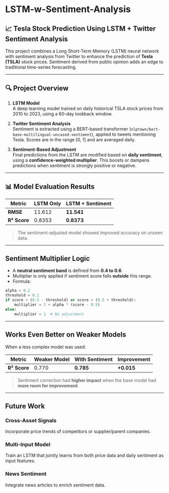 # LSTM-w-Sentiment-Analysis

## 📈 Tesla Stock Prediction Using LSTM + Twitter Sentiment Analysis

This project combines a Long Short-Term Memory (LSTM) neural network with sentiment analysis from Twitter to enhance the prediction of **Tesla (TSLA)** stock prices. Sentiment derived from public opinion adds an edge to traditional time-series forecasting.

---

## 🔍 Project Overview

1. **LSTM Model**  
   A deep learning model trained on daily historical TSLA stock prices from 2010 to 2023, using a 60-day lookback window.

2. **Twitter Sentiment Analysis**  
   Sentiment is extracted using a BERT-based transformer (`nlptown/bert-base-multilingual-uncased-sentiment`), applied to tweets mentioning Tesla. Scores are in the range [0, 1] and are averaged daily.

3. **Sentiment-Based Adjustment**  
   Final predictions from the LSTM are modified based on **daily sentiment**, using a **confidence-weighted multiplier**. This boosts or dampens predictions when sentiment is strongly positive or negative.

---

## 📊 Model Evaluation Results

| Metric        | LSTM Only | LSTM + Sentiment |
|---------------|-----------|------------------|
| **RMSE**      | 11.612    |   **11.541**     |
| **R² Score**  | 0.8353    |   **0.8373**     |

>  The sentiment-adjusted model showed improved accuracy on unseen data.

---

## Sentiment Multiplier Logic

- A **neutral sentiment band** is defined from **0.4 to 0.6**.
- Multiplier is only applied if sentiment score falls **outside** this range.
- Formula:

```python
alpha = 0.2
threshold = 0.1
if score < (0.5 - threshold) or score > (0.5 + threshold):
    multiplier = 1 + alpha * (score - 0.5)
else:
    multiplier = 1  # No adjustment
```

---

## Works Even Better on Weaker Models

When a less complex model was used:

| Metric       | Weaker Model | With Sentiment | Improvement |
|--------------|--------------|----------------|-------------|
| **R² Score** |    0.770     |   **0.785**    |  **+0.015** |

> Sentiment correction had **higher impact** when the base model had **more room for improvement**.

---

## Future Work
### Cross-Asset Signals
Incorporate price trends of competitors or supplier/parent companies.

### Multi-Input Model
Train an LSTM that jointly learns from both price data and daily sentiment as input features.

### News Sentiment
Integrate news articles to enrich sentiment data.


